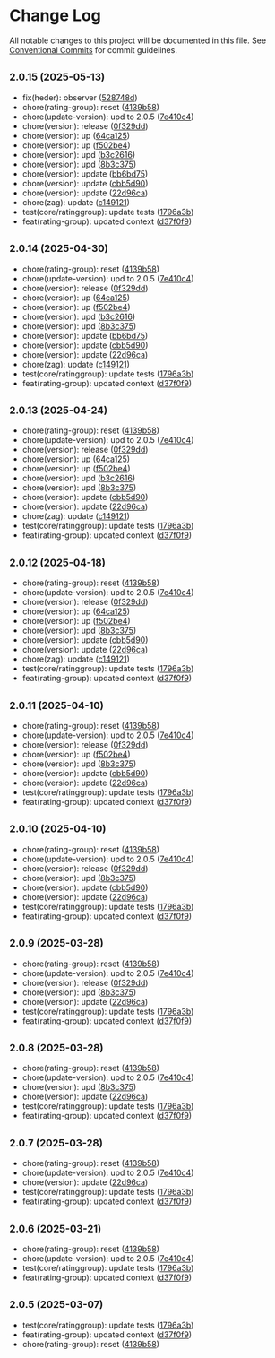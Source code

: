 # Change Log

All notable changes to this project will be documented in this file.
See [Conventional Commits](https://conventionalcommits.org) for commit guidelines.

## <small>2.0.15 (2025-05-13)</small>

* fix(heder): observer ([528748d](https://gitlab.optimacros.com/fe/ui-kit/commit/528748d))
* chore(rating-group): reset ([4139b58](https://gitlab.optimacros.com/fe/ui-kit/commit/4139b58))
* chore(update-version): upd to 2.0.5 ([7e410c4](https://gitlab.optimacros.com/fe/ui-kit/commit/7e410c4))
* chore(version): release ([0f329dd](https://gitlab.optimacros.com/fe/ui-kit/commit/0f329dd))
* chore(version): up ([64ca125](https://gitlab.optimacros.com/fe/ui-kit/commit/64ca125))
* chore(version): up ([f502be4](https://gitlab.optimacros.com/fe/ui-kit/commit/f502be4))
* chore(version): upd ([b3c2616](https://gitlab.optimacros.com/fe/ui-kit/commit/b3c2616))
* chore(version): upd ([8b3c375](https://gitlab.optimacros.com/fe/ui-kit/commit/8b3c375))
* chore(version): update ([bb6bd75](https://gitlab.optimacros.com/fe/ui-kit/commit/bb6bd75))
* chore(version): update ([cbb5d90](https://gitlab.optimacros.com/fe/ui-kit/commit/cbb5d90))
* chore(version): update ([22d96ca](https://gitlab.optimacros.com/fe/ui-kit/commit/22d96ca))
* chore(zag): update ([c149121](https://gitlab.optimacros.com/fe/ui-kit/commit/c149121))
* test(core/ratinggroup): update tests ([1796a3b](https://gitlab.optimacros.com/fe/ui-kit/commit/1796a3b))
* feat(rating-group): updated context ([d37f0f9](https://gitlab.optimacros.com/fe/ui-kit/commit/d37f0f9))





## <small>2.0.14 (2025-04-30)</small>

* chore(rating-group): reset ([4139b58](https://gitlab.optimacros.com/fe/ui-kit/commit/4139b58))
* chore(update-version): upd to 2.0.5 ([7e410c4](https://gitlab.optimacros.com/fe/ui-kit/commit/7e410c4))
* chore(version): release ([0f329dd](https://gitlab.optimacros.com/fe/ui-kit/commit/0f329dd))
* chore(version): up ([64ca125](https://gitlab.optimacros.com/fe/ui-kit/commit/64ca125))
* chore(version): up ([f502be4](https://gitlab.optimacros.com/fe/ui-kit/commit/f502be4))
* chore(version): upd ([b3c2616](https://gitlab.optimacros.com/fe/ui-kit/commit/b3c2616))
* chore(version): upd ([8b3c375](https://gitlab.optimacros.com/fe/ui-kit/commit/8b3c375))
* chore(version): update ([bb6bd75](https://gitlab.optimacros.com/fe/ui-kit/commit/bb6bd75))
* chore(version): update ([cbb5d90](https://gitlab.optimacros.com/fe/ui-kit/commit/cbb5d90))
* chore(version): update ([22d96ca](https://gitlab.optimacros.com/fe/ui-kit/commit/22d96ca))
* chore(zag): update ([c149121](https://gitlab.optimacros.com/fe/ui-kit/commit/c149121))
* test(core/ratinggroup): update tests ([1796a3b](https://gitlab.optimacros.com/fe/ui-kit/commit/1796a3b))
* feat(rating-group): updated context ([d37f0f9](https://gitlab.optimacros.com/fe/ui-kit/commit/d37f0f9))





## <small>2.0.13 (2025-04-24)</small>

* chore(rating-group): reset ([4139b58](https://gitlab.optimacros.com/fe/ui-kit/commit/4139b58))
* chore(update-version): upd to 2.0.5 ([7e410c4](https://gitlab.optimacros.com/fe/ui-kit/commit/7e410c4))
* chore(version): release ([0f329dd](https://gitlab.optimacros.com/fe/ui-kit/commit/0f329dd))
* chore(version): up ([64ca125](https://gitlab.optimacros.com/fe/ui-kit/commit/64ca125))
* chore(version): up ([f502be4](https://gitlab.optimacros.com/fe/ui-kit/commit/f502be4))
* chore(version): upd ([b3c2616](https://gitlab.optimacros.com/fe/ui-kit/commit/b3c2616))
* chore(version): upd ([8b3c375](https://gitlab.optimacros.com/fe/ui-kit/commit/8b3c375))
* chore(version): update ([cbb5d90](https://gitlab.optimacros.com/fe/ui-kit/commit/cbb5d90))
* chore(version): update ([22d96ca](https://gitlab.optimacros.com/fe/ui-kit/commit/22d96ca))
* chore(zag): update ([c149121](https://gitlab.optimacros.com/fe/ui-kit/commit/c149121))
* test(core/ratinggroup): update tests ([1796a3b](https://gitlab.optimacros.com/fe/ui-kit/commit/1796a3b))
* feat(rating-group): updated context ([d37f0f9](https://gitlab.optimacros.com/fe/ui-kit/commit/d37f0f9))





## <small>2.0.12 (2025-04-18)</small>

* chore(rating-group): reset ([4139b58](https://gitlab.optimacros.com/fe/ui-kit/commit/4139b58))
* chore(update-version): upd to 2.0.5 ([7e410c4](https://gitlab.optimacros.com/fe/ui-kit/commit/7e410c4))
* chore(version): release ([0f329dd](https://gitlab.optimacros.com/fe/ui-kit/commit/0f329dd))
* chore(version): up ([64ca125](https://gitlab.optimacros.com/fe/ui-kit/commit/64ca125))
* chore(version): up ([f502be4](https://gitlab.optimacros.com/fe/ui-kit/commit/f502be4))
* chore(version): upd ([8b3c375](https://gitlab.optimacros.com/fe/ui-kit/commit/8b3c375))
* chore(version): update ([cbb5d90](https://gitlab.optimacros.com/fe/ui-kit/commit/cbb5d90))
* chore(version): update ([22d96ca](https://gitlab.optimacros.com/fe/ui-kit/commit/22d96ca))
* chore(zag): update ([c149121](https://gitlab.optimacros.com/fe/ui-kit/commit/c149121))
* test(core/ratinggroup): update tests ([1796a3b](https://gitlab.optimacros.com/fe/ui-kit/commit/1796a3b))
* feat(rating-group): updated context ([d37f0f9](https://gitlab.optimacros.com/fe/ui-kit/commit/d37f0f9))





## <small>2.0.11 (2025-04-10)</small>

* chore(rating-group): reset ([4139b58](https://gitlab.optimacros.com/fe/ui-kit/commit/4139b58))
* chore(update-version): upd to 2.0.5 ([7e410c4](https://gitlab.optimacros.com/fe/ui-kit/commit/7e410c4))
* chore(version): release ([0f329dd](https://gitlab.optimacros.com/fe/ui-kit/commit/0f329dd))
* chore(version): up ([f502be4](https://gitlab.optimacros.com/fe/ui-kit/commit/f502be4))
* chore(version): upd ([8b3c375](https://gitlab.optimacros.com/fe/ui-kit/commit/8b3c375))
* chore(version): update ([cbb5d90](https://gitlab.optimacros.com/fe/ui-kit/commit/cbb5d90))
* chore(version): update ([22d96ca](https://gitlab.optimacros.com/fe/ui-kit/commit/22d96ca))
* test(core/ratinggroup): update tests ([1796a3b](https://gitlab.optimacros.com/fe/ui-kit/commit/1796a3b))
* feat(rating-group): updated context ([d37f0f9](https://gitlab.optimacros.com/fe/ui-kit/commit/d37f0f9))





## <small>2.0.10 (2025-04-10)</small>

* chore(rating-group): reset ([4139b58](https://gitlab.optimacros.com/fe/ui-kit/commit/4139b58))
* chore(update-version): upd to 2.0.5 ([7e410c4](https://gitlab.optimacros.com/fe/ui-kit/commit/7e410c4))
* chore(version): release ([0f329dd](https://gitlab.optimacros.com/fe/ui-kit/commit/0f329dd))
* chore(version): upd ([8b3c375](https://gitlab.optimacros.com/fe/ui-kit/commit/8b3c375))
* chore(version): update ([cbb5d90](https://gitlab.optimacros.com/fe/ui-kit/commit/cbb5d90))
* chore(version): update ([22d96ca](https://gitlab.optimacros.com/fe/ui-kit/commit/22d96ca))
* test(core/ratinggroup): update tests ([1796a3b](https://gitlab.optimacros.com/fe/ui-kit/commit/1796a3b))
* feat(rating-group): updated context ([d37f0f9](https://gitlab.optimacros.com/fe/ui-kit/commit/d37f0f9))





## <small>2.0.9 (2025-03-28)</small>

* chore(rating-group): reset ([4139b58](https://gitlab.optimacros.com/fe/ui-kit/commit/4139b58))
* chore(update-version): upd to 2.0.5 ([7e410c4](https://gitlab.optimacros.com/fe/ui-kit/commit/7e410c4))
* chore(version): release ([0f329dd](https://gitlab.optimacros.com/fe/ui-kit/commit/0f329dd))
* chore(version): upd ([8b3c375](https://gitlab.optimacros.com/fe/ui-kit/commit/8b3c375))
* chore(version): update ([22d96ca](https://gitlab.optimacros.com/fe/ui-kit/commit/22d96ca))
* test(core/ratinggroup): update tests ([1796a3b](https://gitlab.optimacros.com/fe/ui-kit/commit/1796a3b))
* feat(rating-group): updated context ([d37f0f9](https://gitlab.optimacros.com/fe/ui-kit/commit/d37f0f9))





## <small>2.0.8 (2025-03-28)</small>

* chore(rating-group): reset ([4139b58](https://gitlab.optimacros.com/fe/ui-kit/commit/4139b58))
* chore(update-version): upd to 2.0.5 ([7e410c4](https://gitlab.optimacros.com/fe/ui-kit/commit/7e410c4))
* chore(version): upd ([8b3c375](https://gitlab.optimacros.com/fe/ui-kit/commit/8b3c375))
* chore(version): update ([22d96ca](https://gitlab.optimacros.com/fe/ui-kit/commit/22d96ca))
* test(core/ratinggroup): update tests ([1796a3b](https://gitlab.optimacros.com/fe/ui-kit/commit/1796a3b))
* feat(rating-group): updated context ([d37f0f9](https://gitlab.optimacros.com/fe/ui-kit/commit/d37f0f9))





## <small>2.0.7 (2025-03-28)</small>

* chore(rating-group): reset ([4139b58](https://gitlab.optimacros.com/fe/ui-kit/commit/4139b58))
* chore(update-version): upd to 2.0.5 ([7e410c4](https://gitlab.optimacros.com/fe/ui-kit/commit/7e410c4))
* chore(version): update ([22d96ca](https://gitlab.optimacros.com/fe/ui-kit/commit/22d96ca))
* test(core/ratinggroup): update tests ([1796a3b](https://gitlab.optimacros.com/fe/ui-kit/commit/1796a3b))
* feat(rating-group): updated context ([d37f0f9](https://gitlab.optimacros.com/fe/ui-kit/commit/d37f0f9))





## <small>2.0.6 (2025-03-21)</small>

* chore(rating-group): reset ([4139b58](https://gitlab.optimacros.com/fe/ui-kit/commit/4139b58))
* chore(update-version): upd to 2.0.5 ([7e410c4](https://gitlab.optimacros.com/fe/ui-kit/commit/7e410c4))
* test(core/ratinggroup): update tests ([1796a3b](https://gitlab.optimacros.com/fe/ui-kit/commit/1796a3b))
* feat(rating-group): updated context ([d37f0f9](https://gitlab.optimacros.com/fe/ui-kit/commit/d37f0f9))





## <small>2.0.5 (2025-03-07)</small>

* test(core/ratinggroup): update tests ([1796a3b](https://gitlab.optimacros.com/fe/ui-kit/commit/1796a3b))
* feat(rating-group): updated context ([d37f0f9](https://gitlab.optimacros.com/fe/ui-kit/commit/d37f0f9))
* chore(rating-group): reset ([4139b58](https://gitlab.optimacros.com/fe/ui-kit/commit/4139b58))
